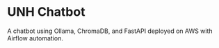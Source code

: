 # UNH Chatbot
A chatbot using Ollama, ChromaDB, and FastAPI deployed on AWS with Airflow automation.
